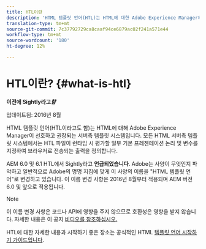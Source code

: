 ```yaml
---
title: HTL이란
description: 'HTML 템플릿 언어(HTL)는 HTML에 대한 Adobe Experience Manager의 기본 및 권장 서버 측 템플릿 시스템입니다. '
translation-type: tm+mt
source-git-commit: 7c37792729ca8caaf94ce6879ac02f241a571e44
workflow-type: tm+mt
source-wordcount: '180'
ht-degree: 12%

---
```



# HTL이란? {#what-is-htl}

**이전에 Sightly라고&#x200B;*함&#x200B;***

업데이트됨: 2016년 8월

HTML 템플릿 언어(HTL이라고도 함)는 HTML에 대해 Adobe Experience Manager이 선호하고 권장되는 서버측 템플릿 시스템입니다. 모든 HTML 서버측 템플릿 시스템에서는 HTL 파일이 런타임 시 평가할 일부 기본 프레젠테이션 논리 및 변수를 지정하여 브라우저로 전송되는 출력을 정의합니다.

AEM 6.0 및 6.1 HTL에서 Sightly라고 **언급되었습니다**. Adobe는 사양이 무엇인지 파악하고 일반적으로 Adobe의 명명 지침에 맞게 이 사양의 이름을 &quot;HTML 템플릿 언어&quot;로 변경하고 있습니다. 이 이름 변경 사항은 2016년 8월부터 적용되며 AEM 버전 6.0 및 앞으로 적용됩니다.

>[!NOTE]
>
>이 이름 변경 사항은 코드나 API에 영향을 주지 않으므로 호환성은 영향을 받지 않습니다. 자세한 내용은 이 공지 [비디오를 참조하십시오.](https://helpx.adobe.com/experience-manager/how-to/announce-htl.html)

HTL에 대한 자세한 내용과 시작하기 좋은 장소는 공식적인 HTML [템플릿 언어 시작하기 가이드입니다](overview.md).
